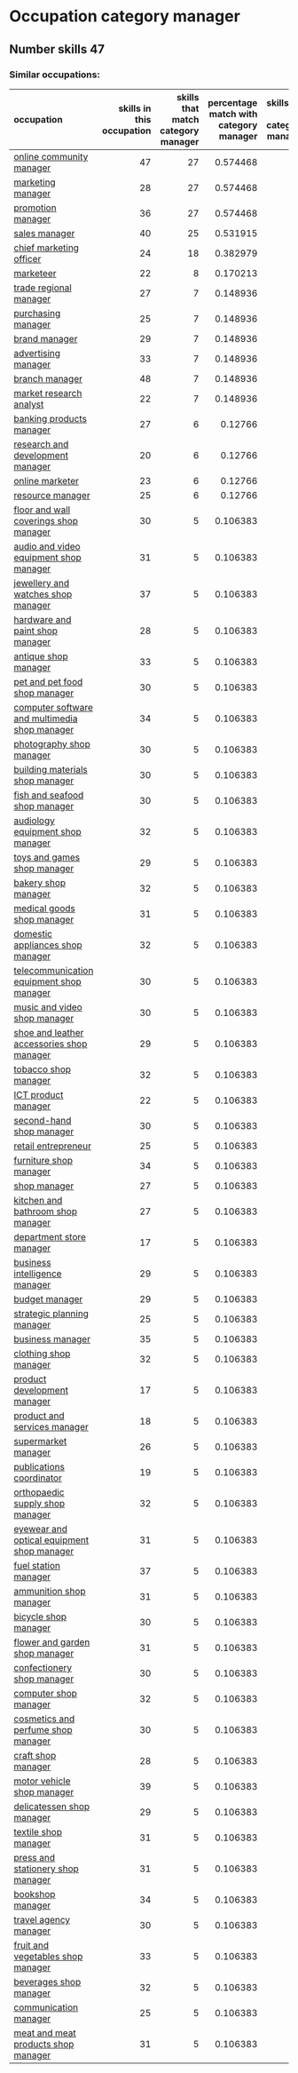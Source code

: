 # Occupation category manager
## Number skills 47
### Similar occupations:
| occupation                                                                                        |   skills in this occupation |   skills that match category manager |   percentage match with category manager |   skills not in category manager |
|:--------------------------------------------------------------------------------------------------|----------------------------:|-------------------------------------:|-----------------------------------------:|---------------------------------:|
| [online community manager](online_community_manager.md)                                           |                          47 |                                   27 |                                 0.574468 |                               20 |
| [marketing manager](marketing_manager.md)                                                         |                          28 |                                   27 |                                 0.574468 |                                1 |
| [promotion manager](promotion_manager.md)                                                         |                          36 |                                   27 |                                 0.574468 |                                9 |
| [sales manager](sales_manager.md)                                                                 |                          40 |                                   25 |                                 0.531915 |                               15 |
| [chief marketing officer](chief_marketing_officer.md)                                             |                          24 |                                   18 |                                 0.382979 |                                6 |
| [marketeer](marketeer.md)                                                                         |                          22 |                                    8 |                                 0.170213 |                               14 |
| [trade regional manager](trade_regional_manager.md)                                               |                          27 |                                    7 |                                 0.148936 |                               20 |
| [purchasing manager](purchasing_manager.md)                                                       |                          25 |                                    7 |                                 0.148936 |                               18 |
| [brand manager](brand_manager.md)                                                                 |                          29 |                                    7 |                                 0.148936 |                               22 |
| [advertising manager](advertising_manager.md)                                                     |                          33 |                                    7 |                                 0.148936 |                               26 |
| [branch manager](branch_manager.md)                                                               |                          48 |                                    7 |                                 0.148936 |                               41 |
| [market research analyst](market_research_analyst.md)                                             |                          22 |                                    7 |                                 0.148936 |                               15 |
| [banking products manager](banking_products_manager.md)                                           |                          27 |                                    6 |                                 0.12766  |                               21 |
| [research and development manager](research_and_development_manager.md)                           |                          20 |                                    6 |                                 0.12766  |                               14 |
| [online marketer](online_marketer.md)                                                             |                          23 |                                    6 |                                 0.12766  |                               17 |
| [resource manager](resource_manager.md)                                                           |                          25 |                                    6 |                                 0.12766  |                               19 |
| [floor and wall coverings shop manager](floor_and_wall_coverings_shop_manager.md)                 |                          30 |                                    5 |                                 0.106383 |                               25 |
| [audio and video equipment shop manager](audio_and_video_equipment_shop_manager.md)               |                          31 |                                    5 |                                 0.106383 |                               26 |
| [jewellery and watches shop manager](jewellery_and_watches_shop_manager.md)                       |                          37 |                                    5 |                                 0.106383 |                               32 |
| [hardware and paint shop manager](hardware_and_paint_shop_manager.md)                             |                          28 |                                    5 |                                 0.106383 |                               23 |
| [antique shop manager](antique_shop_manager.md)                                                   |                          33 |                                    5 |                                 0.106383 |                               28 |
| [pet and pet food shop manager](pet_and_pet_food_shop_manager.md)                                 |                          30 |                                    5 |                                 0.106383 |                               25 |
| [computer software and multimedia shop manager](computer_software_and_multimedia_shop_manager.md) |                          34 |                                    5 |                                 0.106383 |                               29 |
| [photography shop manager](photography_shop_manager.md)                                           |                          30 |                                    5 |                                 0.106383 |                               25 |
| [building materials shop manager](building_materials_shop_manager.md)                             |                          30 |                                    5 |                                 0.106383 |                               25 |
| [fish and seafood shop manager](fish_and_seafood_shop_manager.md)                                 |                          30 |                                    5 |                                 0.106383 |                               25 |
| [audiology equipment shop manager](audiology_equipment_shop_manager.md)                           |                          32 |                                    5 |                                 0.106383 |                               27 |
| [toys and games shop manager](toys_and_games_shop_manager.md)                                     |                          29 |                                    5 |                                 0.106383 |                               24 |
| [bakery shop manager](bakery_shop_manager.md)                                                     |                          32 |                                    5 |                                 0.106383 |                               27 |
| [medical goods shop manager](medical_goods_shop_manager.md)                                       |                          31 |                                    5 |                                 0.106383 |                               26 |
| [domestic appliances shop manager](domestic_appliances_shop_manager.md)                           |                          32 |                                    5 |                                 0.106383 |                               27 |
| [telecommunication equipment shop manager](telecommunication_equipment_shop_manager.md)           |                          30 |                                    5 |                                 0.106383 |                               25 |
| [music and video shop manager](music_and_video_shop_manager.md)                                   |                          30 |                                    5 |                                 0.106383 |                               25 |
| [shoe and leather accessories shop manager](shoe_and_leather_accessories_shop_manager.md)         |                          29 |                                    5 |                                 0.106383 |                               24 |
| [tobacco shop manager](tobacco_shop_manager.md)                                                   |                          32 |                                    5 |                                 0.106383 |                               27 |
| [ICT product manager](ICT_product_manager.md)                                                     |                          22 |                                    5 |                                 0.106383 |                               17 |
| [second-hand shop manager](second-hand_shop_manager.md)                                           |                          30 |                                    5 |                                 0.106383 |                               25 |
| [retail entrepreneur](retail_entrepreneur.md)                                                     |                          25 |                                    5 |                                 0.106383 |                               20 |
| [furniture shop manager](furniture_shop_manager.md)                                               |                          34 |                                    5 |                                 0.106383 |                               29 |
| [shop manager](shop_manager.md)                                                                   |                          27 |                                    5 |                                 0.106383 |                               22 |
| [kitchen and bathroom shop manager](kitchen_and_bathroom_shop_manager.md)                         |                          27 |                                    5 |                                 0.106383 |                               22 |
| [department store manager](department_store_manager.md)                                           |                          17 |                                    5 |                                 0.106383 |                               12 |
| [business intelligence manager](business_intelligence_manager.md)                                 |                          29 |                                    5 |                                 0.106383 |                               24 |
| [budget manager](budget_manager.md)                                                               |                          29 |                                    5 |                                 0.106383 |                               24 |
| [strategic planning manager](strategic_planning_manager.md)                                       |                          25 |                                    5 |                                 0.106383 |                               20 |
| [business manager](business_manager.md)                                                           |                          35 |                                    5 |                                 0.106383 |                               30 |
| [clothing shop manager](clothing_shop_manager.md)                                                 |                          32 |                                    5 |                                 0.106383 |                               27 |
| [product development manager](product_development_manager.md)                                     |                          17 |                                    5 |                                 0.106383 |                               12 |
| [product and services manager](product_and_services_manager.md)                                   |                          18 |                                    5 |                                 0.106383 |                               13 |
| [supermarket manager](supermarket_manager.md)                                                     |                          26 |                                    5 |                                 0.106383 |                               21 |
| [publications coordinator](publications_coordinator.md)                                           |                          19 |                                    5 |                                 0.106383 |                               14 |
| [orthopaedic supply shop manager](orthopaedic_supply_shop_manager.md)                             |                          32 |                                    5 |                                 0.106383 |                               27 |
| [eyewear and optical equipment shop manager](eyewear_and_optical_equipment_shop_manager.md)       |                          31 |                                    5 |                                 0.106383 |                               26 |
| [fuel station manager](fuel_station_manager.md)                                                   |                          37 |                                    5 |                                 0.106383 |                               32 |
| [ammunition shop manager](ammunition_shop_manager.md)                                             |                          31 |                                    5 |                                 0.106383 |                               26 |
| [bicycle shop manager](bicycle_shop_manager.md)                                                   |                          30 |                                    5 |                                 0.106383 |                               25 |
| [flower and garden shop manager](flower_and_garden_shop_manager.md)                               |                          31 |                                    5 |                                 0.106383 |                               26 |
| [confectionery shop manager](confectionery_shop_manager.md)                                       |                          30 |                                    5 |                                 0.106383 |                               25 |
| [computer shop manager](computer_shop_manager.md)                                                 |                          32 |                                    5 |                                 0.106383 |                               27 |
| [cosmetics and perfume shop manager](cosmetics_and_perfume_shop_manager.md)                       |                          30 |                                    5 |                                 0.106383 |                               25 |
| [craft shop manager](craft_shop_manager.md)                                                       |                          28 |                                    5 |                                 0.106383 |                               23 |
| [motor vehicle shop manager](motor_vehicle_shop_manager.md)                                       |                          39 |                                    5 |                                 0.106383 |                               34 |
| [delicatessen shop manager](delicatessen_shop_manager.md)                                         |                          29 |                                    5 |                                 0.106383 |                               24 |
| [textile shop manager](textile_shop_manager.md)                                                   |                          31 |                                    5 |                                 0.106383 |                               26 |
| [press and stationery shop manager](press_and_stationery_shop_manager.md)                         |                          31 |                                    5 |                                 0.106383 |                               26 |
| [bookshop manager](bookshop_manager.md)                                                           |                          34 |                                    5 |                                 0.106383 |                               29 |
| [travel agency manager](travel_agency_manager.md)                                                 |                          30 |                                    5 |                                 0.106383 |                               25 |
| [fruit and vegetables shop manager](fruit_and_vegetables_shop_manager.md)                         |                          33 |                                    5 |                                 0.106383 |                               28 |
| [beverages shop manager](beverages_shop_manager.md)                                               |                          32 |                                    5 |                                 0.106383 |                               27 |
| [communication manager](communication_manager.md)                                                 |                          25 |                                    5 |                                 0.106383 |                               20 |
| [meat and meat products shop manager](meat_and_meat_products_shop_manager.md)                     |                          31 |                                    5 |                                 0.106383 |                               26 |
